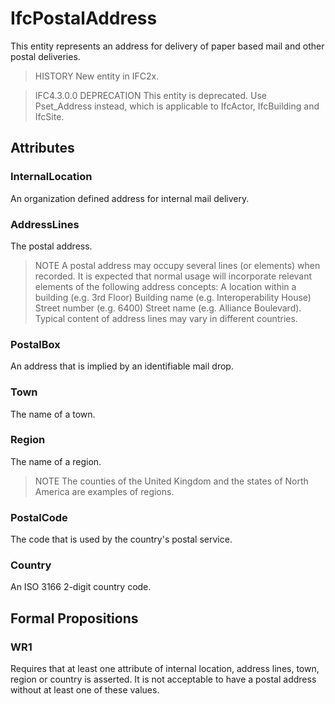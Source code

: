 # IfcPostalAddress

This entity represents an address for delivery of paper based mail and other postal deliveries.
<!-- end of short definition -->


> HISTORY New entity in IFC2x.

> IFC4.3.0.0 DEPRECATION This entity is deprecated. Use Pset_Address instead, which is applicable to IfcActor, IfcBuilding and IfcSite.

## Attributes

### InternalLocation
An organization defined address for internal mail delivery.

### AddressLines
The postal address.
> NOTE A postal address may occupy several lines (or elements) when recorded. It is expected that normal usage will incorporate relevant elements of the following address concepts: A location within a building (e.g. 3rd Floor) Building name (e.g. Interoperability House) Street number (e.g. 6400) Street name (e.g. Alliance Boulevard). Typical content of address lines may vary in different countries.

### PostalBox
An address that is implied by an identifiable mail drop.

### Town
The name of a town.

### Region
The name of a region.
> NOTE The counties of the United Kingdom and the states of North America are examples of regions.

### PostalCode
The code that is used by the country's postal service.

### Country
An ISO 3166 2-digit country code.

## Formal Propositions

### WR1
Requires that at least one attribute of internal location, address lines, town, region or country is asserted. It is not acceptable to have a postal address without at least one of these values.
